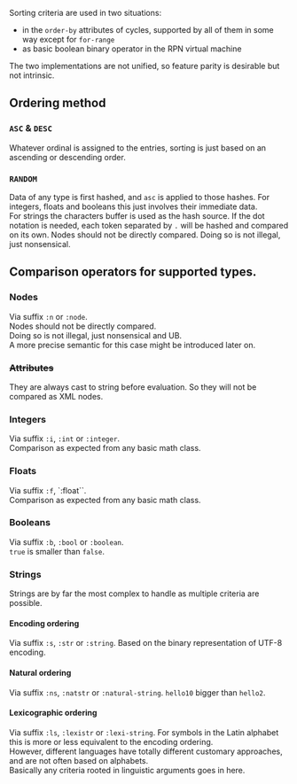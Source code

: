 Sorting criteria are used in two situations:

- in the `order-by` attributes of cycles, supported by all of them in some way except for `for-range`
- as basic boolean binary operator in the RPN virtual machine

The two implementations are not unified, so feature parity is desirable but not intrinsic.

## Ordering method

### `ASC` & `DESC`

Whatever ordinal is assigned to the entries, sorting is just based on an ascending or descending order.

### `RANDOM`

Data of any type is first hashed, and `asc` is applied to those hashes.
For integers, floats and booleans this just involves their immediate data.  
For strings the characters buffer is used as the hash source. If the dot notation is needed, each token separated by `.` will be hashed and compared on its own.
Nodes should not be directly compared. Doing so is not illegal, just nonsensical.

## Comparison operators for supported types.

### Nodes

Via suffix `:n` or `:node`.  
Nodes should not be directly compared.  
Doing so is not illegal, just nonsensical and UB.  
A more precise semantic for this case might be introduced later on.

### ~~Attributes~~

They are always cast to string before evaluation. So they will not be compared as XML nodes.

### Integers

Via suffix `:i`, `:int` or `:integer`.  
Comparison as expected from any basic math class.

### Floats

Via suffix `:f`, `:float``.  
Comparison as expected from any basic math class.

### Booleans

Via suffix `:b`, `:bool` or `:boolean`.  
`true` is smaller than `false`.

### Strings

Strings are by far the most complex to handle as multiple criteria are possible.

#### Encoding ordering

Via suffix `:s`, `:str` or `:string`.
Based on the binary representation of UTF-8 encoding.

#### Natural ordering

Via suffix `:ns`, `:natstr` or `:natural-string`.
`hello10` bigger than `hello2`.

#### Lexicographic ordering

Via suffix `:ls`, `:lexistr` or `:lexi-string`.
For symbols in the Latin alphabet this is more or less equivalent to the encoding ordering.  
However, different languages have totally different customary approaches, and are not often based on alphabets.  
Basically any criteria rooted in linguistic arguments goes in here.
